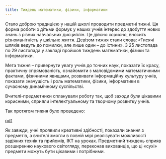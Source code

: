 ```yaml
---
title: Тиждень математики, фізики, інформатики
---
```


Стало доброю традицією у нашій школі проводити предметні тижні. Ця форма роботи з дітьми формує у наших учнів інтерес до здобуття нових знань з різних навчальних дисциплін. Це дійсно корисно, вносить різноманітність у шкільне життя. Девізом тижня стали слова: «Тисячі шляхів ведуть до помилки, але лише один – до істини». З 25 листопада по 29 листопада у закладі пройшов тиждень математики, фізики та інформатики.

Мета тижня – привернути увагу учнів до точних наук, показати їх красу, практичну спрямованість, ознайомити з маловідомими математичними фактами, фізичними явищами, розвивати інформаційну культуру учнів, показати значущість і роль математики, фізики, інформатики в сучасному динамічному суспільстві.

Вчителі-предметники спланували роботу так, щоб заходи були цікавими корисними, сприяли інтелектуальному та творчому розвитку учнів.

Так протягом тижня було проведено:

[pdf](table.pdf)

Як завжди, учні проявили креативні здібності, показали знання з предметів, а вчителі змогли в повній мірі реалізувати можливості задіяних технік та прийомів, ІКТ на уроках. Предметний тиждень сприяв розширенню наукового світогляду, переконав вихованців, що ці «сухі» предмети можуть бути цікавими і потрібними.
